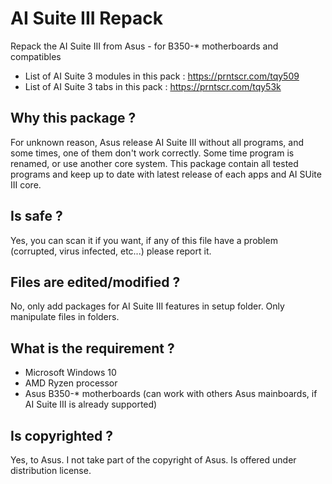 # AI Suite III Repack
Repack the AI Suite III from Asus - for B350-* motherboards and compatibles

- List of AI Suite 3 modules in this pack : https://prntscr.com/tqy509
- List of AI Suite 3 tabs in this pack : https://prntscr.com/tqy53k
 
## Why this package ?
For unknown reason, Asus release AI Suite III without all programs, and some times, one of them don't work correctly. Some time program is renamed, or use another core system. This package contain all tested programs and keep up to date with latest release of each apps and AI SUite III core.

## Is safe ?
Yes, you can scan it if you want, if any of this file have a problem (corrupted, virus infected, etc...) please report it.

## Files are edited/modified ?
No, only add packages for AI Suite III features in setup folder. Only manipulate files in folders.

## What is the requirement ?
* Microsoft Windows 10
* AMD Ryzen processor
* Asus B350-* motherboards (can work with others Asus mainboards, if AI Suite III is already supported)

## Is copyrighted ?
Yes, to Asus. I not take part of the copyright of Asus. Is offered under distribution license.
